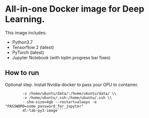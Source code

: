 # All-in-one Docker image for Deep Learning.

This image includes:
- Python3.7
- Tensorflow 2 (latest) 
- PyTorch (latest)
- Jupyter Notebook (with tqdm progress bar fixes)

## How to run

Optional step. Install Nvidia-docker to pass your GPU to container. 

```docker run -d --gpus all -name dl-lab -p 8888:8888 \\
		-v /home/ubuntu/data/:/home/ubuntu/data/ \\
		-v /home/ubuntu/.ssh:/home/ubuntu/.ssh \\
		--shm-size=4gb --restart=always -e "PASSWORD=some_password_for_jupyter" 
		dl-lab-py3-image```
